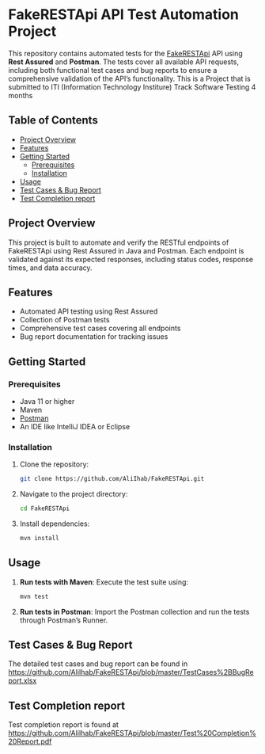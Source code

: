 
# FakeRESTApi API Test Automation Project

This repository contains automated tests for the [FakeRESTApi](https://fakerestapi.azurewebsites.net/index.html) API using **Rest Assured** and **Postman**. The tests cover all available API requests, including both functional test cases and bug reports to ensure a comprehensive validation of the API’s functionality.
This is a Project that is submitted to ITI (Information Technology Institure) Track Software Testing 4 months

## Table of Contents
- [Project Overview](#project-overview)
- [Features](#features)
- [Getting Started](#getting-started)
  - [Prerequisites](#prerequisites)
  - [Installation](#installation)
- [Usage](#usage)
- [Test Cases & Bug Report](#test-cases-bug-report)
- [Test Completion report](#test-completion-report)

## Project Overview
This project is built to automate and verify the RESTful endpoints of FakeRESTApi using Rest Assured in Java and Postman. Each endpoint is validated against its expected responses, including status codes, response times, and data accuracy.

## Features
- Automated API testing using Rest Assured
- Collection of Postman tests
- Comprehensive test cases covering all endpoints
- Bug report documentation for tracking issues

## Getting Started

### Prerequisites
- Java 11 or higher
- Maven
- [Postman](https://www.postman.com/downloads/)
- An IDE like IntelliJ IDEA or Eclipse

### Installation
1. Clone the repository:
   ```bash
   git clone https://github.com/AliIhab/FakeRESTApi.git
   ```
2. Navigate to the project directory:
   ```bash
   cd FakeRESTApi
   ```
3. Install dependencies:
   ```bash
   mvn install
   ```

## Usage
1. **Run tests with Maven**: Execute the test suite using:
   ```bash
   mvn test
   ```
2. **Run tests in Postman**: Import the Postman collection and run the tests through Postman’s Runner.

## Test Cases & Bug Report 
The detailed test cases and bug report can be found in 
https://github.com/AliIhab/FakeRESTApi/blob/master/TestCases%2BBugReport.xlsx 

## Test Completion report

Test completion report is found at 
https://github.com/AliIhab/FakeRESTApi/blob/master/Test%20Completion%20Report.pdf
